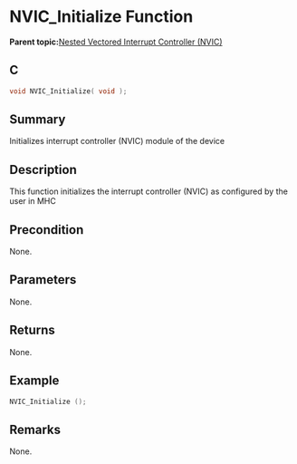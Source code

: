 # NVIC\_Initialize Function

**Parent topic:**[Nested Vectored Interrupt Controller \(NVIC\)](GUID-4A575FC4-4E67-4495-826F-A73EEC4FF8C9.md)

## C

```c
void NVIC_Initialize( void );
```

## Summary

Initializes interrupt controller \(NVIC\) module of the device

## Description

This function initializes the interrupt controller \(NVIC\) as configured by the user in MHC

## Precondition

None.

## Parameters

None.

## Returns

None.

## Example

```c
NVIC_Initialize ();
```

## Remarks

None.

